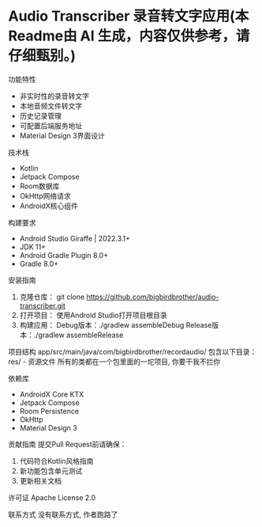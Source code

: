 # Audio Transcriber 录音转文字应用(本Readme由 AI 生成，内容仅供参考，请仔细甄别。)

功能特性
* 非实时性的录音转文字
* 本地音频文件转文字
* 历史记录管理
* 可配置后端服务地址
* Material Design 3界面设计

技术栈
- Kotlin
- Jetpack Compose
- Room数据库
- OkHttp网络请求
- AndroidX核心组件

构建要求
* Android Studio Giraffe | 2022.3.1+
* JDK 11+
* Android Gradle Plugin 8.0+
* Gradle 8.0+

安装指南
1. 克隆仓库：
git clone https://github.com/bigbirdbrother/audio-transcriber.git
2. 打开项目：
使用Android Studio打开项目根目录
3. 构建应用：
Debug版本：./gradlew assembleDebug
Release版本：./gradlew assembleRelease

项目结构
app/src/main/java/com/bigbirdbrother/recordaudio/
包含以下目录：
res/ - 资源文件
所有的类都在一个包里面的一坨项目, 你要干我不拦你

依赖库
* AndroidX Core KTX
* Jetpack Compose
* Room Persistence
* OkHttp
* Material Design 3

贡献指南
提交Pull Request前请确保：
1. 代码符合Kotlin风格指南
2. 新功能包含单元测试
3. 更新相关文档

许可证
Apache License 2.0

联系方式
没有联系方式, 作者跑路了
